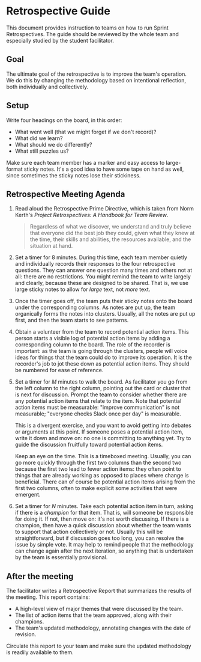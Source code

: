 # Retrospective Guide 

This document provides instruction to teams on how to run Sprint Retrospectives.
The guide should be reviewed by the whole team and especially studied by the
student facilitator.

## Goal

The ultimate goal of the retrospective is to improve the team's operation.
We do this by changing the methodology based on intentional reflection,
both individually and collectively.

## Setup

Write four headings on the board, in this order:
- What went well (that we might forget if we don't record)?
- What did we learn?
- What should we do differently?
- What still puzzles us?

Make sure each team member has a marker and easy access to large-format sticky
notes. It's a good idea to have some tape on hand as well, since sometimes
the sticky notes lose their stickiness.

## Retrospective Meeting Agenda

1. Read aloud the Retrospective Prime Directive, which is taken from Norm
   Kerth's _Project Retrospectives: A Handbook for Team Review_.

    >Regardless of what we discover, we understand and truly believe that
   everyone did the best job they could, given what they knew at the time, their
   skills and abilities, the resources available, and the situation at hand.

1. Set a timer for 8 minutes. During this time, each team member quietly and
   individually records their responses to the four retrospective questions.
   They can answer one question many times and others not at all: there are no
   restrictions. You might remind the team to write largely and clearly, because
   these are designed to be shared. That is, we use large sticky notes to allow
   for _large_ text, not _more_ text.

1. Once the timer goes off, the team puts their sticky notes onto the board
   under the corresponding columns. As notes are put up, the team organically
   forms the notes into clusters. Usually, all the notes are put up first, and
   then the team starts to see patterns.

1. Obtain a volunteer from the team to record potential action items. This
   person starts a visible log of potential action items by adding a
   corresponding column to the board. The role of the recorder is important:
   as the team is going through the clusters, people will voice ideas for things
   that the team could do to improve its operation. 
   It is the recorder's job to jot these down as potential action items.
   They should be numbered for ease of reference.

1. Set a timer for _M_ minutes to walk the board. As facilitator you go from the
   left column to the right column, pointing out the card or cluster that is next for
   discussion. Prompt the team to consider whether there are any potential
   action items that relate to the item. Note that potential action items must
   be measurable: "improve communication" is not measurable; "everyone checks Slack
   once per day" is measurable.

   This is a divergent exercise, and you want to avoid getting into debates or
   arguments at this point. If someone poses a potential action item, write it
   down and move on: no one is committing to anything yet. Try to guide the
   discussion fruitfully toward potential action items.

   Keep an eye on the time. This is a timeboxed meeting. Usually, you can go
   more quickly through the first two columns than the second two because the
   first two lead to fewer action items: they often point to things that are
   already working as opposed to places where change is beneficial. There can of
   course be potential action items arising from the first two columns, often to
   make explicit some activities that were emergent.

1. Set a timer for _N_ minutes. Take each potential action item in turn, asking
   if there is a _champion_ for that item. That is, will someone be responsible
   for doing it. If not, then move on: it's not worth discussing. If there is a
   champion, then have a quick discussion about whether the team wants to
   support that action collectively or not. Usually this will be
   straightforward, but if discussion goes too long, you can resolve the issue
   by simple vote. It may help to remind people that the methodology can change
   again after the next iteration, so anything that is undertaken by the team is
   essentially provisional.

## After the meeting

The facilitator writes a Retrospective Report that summarizes the results 
of the meeting. This report contains:
- A high-level view of major themes that were discussed by the team.
- The list of action items that the team approved, along with their champions.
- The team's updated methodology, annotating changes with the date of revision.

Circulate this report to your team and make sure the updated methodology is
readily available to them.